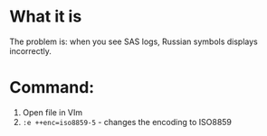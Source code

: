 # What it is
The problem is: when you see SAS logs, Russian symbols displays incorrectly.

# Command:

1. Open file in VIm
2. `:e ++enc=iso8859-5` - changes the encoding to ISO8859